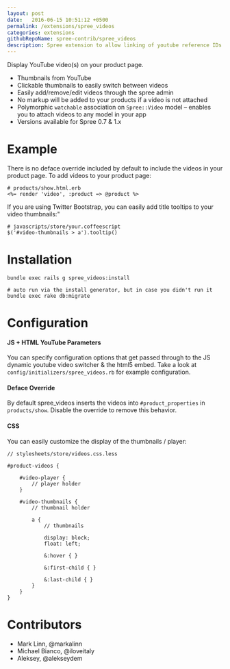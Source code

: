 ```yaml
---
layout: post
date:   2016-06-15 10:51:12 +0500
permalink: /extensions/spree_videos
categories: extensions
githubRepoName: spree-contrib/spree_videos
description: Spree extension to allow linking of youtube reference IDs to products.
---
```

Display YouTube video(s) on your product page.

* Thumbnails from YouTube
* Clickable thumbnails to easily switch between videos
* Easily add/remove/edit videos through the spree admin
* No markup will be added to your products if a video is not attached
* Polymorphic `watchable` association on `Spree::Video` model – enables you to attach videos to any model in your app
* Versions available for Spree 0.7 & 1.x

Example
=======
There is no deface override included by default to include the videos in your product page. To add videos to your product page:

	# products/show.html.erb
	<%= render 'video', :product => @product %>

If you are using Twitter Bootstrap, you can easily add title tooltips to your video thumbnails:"

	# javascripts/store/your.coffeescript
	$('#video-thumbnails > a').tooltip()

Installation
============

	bundle exec rails g spree_videos:install

	# auto run via the install generator, but in case you didn't run it
	bundle exec rake db:migrate

Configuration
=============
#### JS + HTML YouTube Parameters

You can specify configuration options that get passed through to the JS dynamic youtube video switcher & the html5 embed. Take a look at `config/initializers/spree_videos.rb` for example configuration.

#### Deface Override

By default spree_videos inserts the videos into `#product_properties` in `products/show`. Disable the override to remove this behavior.

#### CSS
You can easily customize the display of the thumbnails / player:

	// stylesheets/store/videos.css.less

	#product-videos {

		#video-player {
			// player holder
		}

		#video-thumbnails {
			// thumbnail holder

			a {
				// thumbnails

				display: block;
				float: left;

				&:hover { }

				&:first-child { }

				&:last-child { }
			}
		}
	}

Contributors
============
* Mark Linn, @markalinn
* Michael Bianco, @iloveitaly
* Aleksey, @alekseydem
